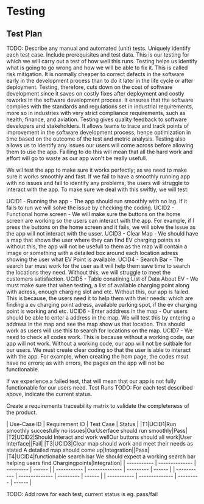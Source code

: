 # Testing

## Test Plan
TODO: Describe any manual and automated (unit) tests. Uniquely identify each test case. Include prerequisites and test data.
This is our testing for which we will carry out a test of how well this runs. Testing helps us identify what is going to go wrong and how we will be able to fix it. This is called risk mitigation. It is normally cheaper to correct defects in the software early in the development process than to do it later in the life cycle or after deployment. Testing, therefore, cuts down on the cost of software development since it saves on costly fixes after deployment and costly reworks in the software development process. It ensures that the software complies with the standards and regulations set in industrial requirements, more so in industries with very strict compliance requirements, such as health, finance, and aviation. Testing gives quality feedback to software developers and stakeholders. It allows teams to trace and track points of improvement in the software development process, hence optimization in time based on the outcome of the test and metric analysis. Testing also allows us to identify any issues our users will come across before allowing them to use the app. Failling to do this will mean that all the hard work and effort will go to waste as our app won't be really usefull.

We wll test the app to make sure it works perfectly; as we need to make sure it works smoothly and fast. If we fail to have a smoothly running app with no issues and fail to identify any problems, the users will struggle to interact with the app. To make sure we deal with this swiftly, we will test:

UCID1 - Running the app - The app should run smoothly with no lag. If it fails to run we will solve the issue by checking the coding. UCID2 - Functional home screen - We will make sure the buttons on the home screen are working so the users can interact with the app. For example, if I press the buttons on the home screen and it fails, we will solve the issue as the app will not interact with the usser. UCID3 - Clear Map - We should have a map that shows the user where they can find EV charging points as without this, the app will not be usefull to them as the map will contain a image or something with a detailed box around each location adress showing the user what EV Point is available. UCID4 - Search Bar - The search bar must work for the user as it will help them save time to search the locations they need. Without this, we will struggle to meet the customers satisfaction. UCID5 - Table conatining List of Data About EV - We must make sure that when testing, a list of available charging point along with adress, enough charging slot and etc. Without this, our app is failed. This is because, the users need it to help them with their needs: which are finding a ev charging point adress, available parking spot, if the ev charging point is working and etc. UCID6 - Enter adddress in the map - Our users should be able to enter a address in the map. We will test this by entering a address in the map and see the map show us that location. This should work as users will use this to search for locations on the map. UCID7 - We need to check all codes work. This is because without a working code, our app will not work. Without a working code, our app will not be suitbale for our users. We must create clear coding so that the user is able to interact with the app. For example, when creating the hom page, the codes msut have no errors; as with errors, the pages on the app will not be functionable.

If we experience a failed test, that will mean that our app is not fully functionable for our users need.
Test Runs
TODO: For each test described above, indicate the current status. 

Create a requirements traceability matrix to validate the completeness of the product.

| Use-Case ID | Requirement ID | Test Case | Status |
|T1|UCID1|Run smoothly succesfully no issues|OurUserface should run smoothly|Pass|
|T2|UCID2|Should Interact and work wellOur buttons should all work|User Interface||Fail|
|T3|UCID3|Clear map should work and meet their needs as stated A detailed map should come up|Integration||Pass|
|T4|UCID4|functionable search bar We should expect a working search bar helping users find Chargingpoints|Integration|
| ----------- | -------------- | --------- | ------ |
| ----------- | -------------- | --------- | ------ |
| ----------- | -------------- | --------- | ------ |
| ----------- | -------------- | --------- | ------ |


TODO: Add rows for each test, current status is eg. pass/fail
